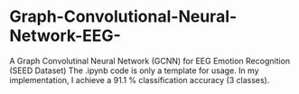 # Graph-Convolutional-Neural-Network-EEG-
A Graph Convolutinal Neural Network (GCNN) for EEG Emotion Recognition (SEED Dataset)
The .ipynb code is only a template for usage.
In my implementation, I achieve a 91.1 % classification accuracy (3 classes).
